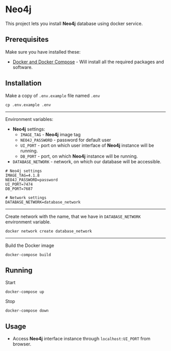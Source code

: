 # Neo4j

This project lets you install **Neo4j** database using docker service.

## Prerequisites

Make sure you have installed these:
- [Docker and Docker Compose](https://phoenixnap.com/kb/install-docker-compose-on-ubuntu-20-04) - Will install all the required packages and software.


## Installation

Make a copy of `.env.example` file named `.env`

```shell script
cp .env.example .env
```

---

Environment variables:
- **Neo4j** settings:
    - `IMAGE_TAG` - **Neo4j** image tag
    - `NEO4J_PASSWORD` - password for default user
    - `UI_PORT` - port on which user interface of **Neo4j** instance will be running.
    - `DB_PORT` - port, on which **Neo4j** instance will be running.
- `DATABASE_NETWORK` - network, on which our database will be accessible.

```dotenv
# Neo4j settings
IMAGE_TAG=4.1.8
NEO4J_PASSWORD=password
UI_PORT=7474
DB_PORT=7687

# Network settings
DATABASE_NETWORK=database_network
```

---

Create network with the name, that we have in `DATABASE_NETWORK` environment variable.

```shell script
docker network create database_network
```

---

Build the Docker image

```shell script
docker-compose build
```

## Running

Start
```
docker-compose up
```

Stop
```
docker-compose down
```

## Usage

- Access **Neo4j** interface instance through  `localhost:UI_PORT` from browser.
